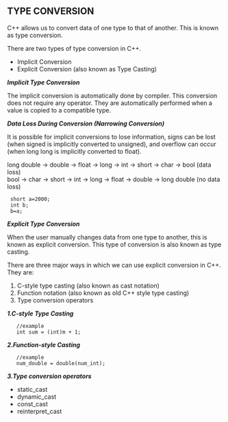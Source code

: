 ## **TYPE CONVERSION** ##

C++ allows us to convert data of one type to that of another. This is known as type conversion.

There are two types of type conversion in C++.

- Implicit Conversion <br/>
- Explicit Conversion (also known as Type Casting)

***Implicit Type Conversion***

The implicit conversion is automatically done by compiler. This conversion does not require any operator. 
They are automatically performed when a value is copied to a compatible type.

***Data Loss During Conversion (Narrowing Conversion)***

It is possible for implicit conversions to lose information, signs can be lost (when signed is implicitly converted to unsigned), and overflow can occur (when long long is implicitly converted to float).

long double -> double -> float -> long -> int -> short -> char -> bool (data loss) <br/>
bool -> char -> short -> int -> long -> float -> double -> long double (no data loss)

```
 short a=2000;
 int b;
 b=a;

```
***Explicit Type Conversion***

When the user manually changes data from one type to another, this is known as explicit conversion. This type of conversion is also known as type casting.

There are three major ways in which we can use explicit conversion in C++. They are:

1. C-style type casting (also known as cast notation)
2. Function notation (also known as old C++ style type casting)
3. Type conversion operators

***1.C-style Type Casting***
```
   //example
   int sum = (int)m + 1;
```
***2.Function-style Casting***
```
   //example
   num_double = double(num_int);
```
***3.Type conversion operators***
- static_cast
- dynamic_cast
- const_cast
- reinterpret_cast


